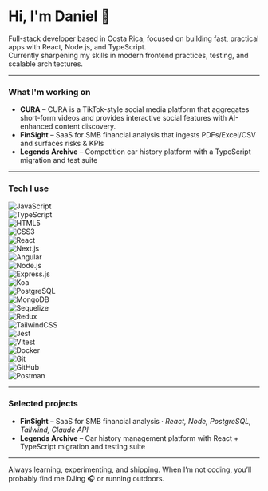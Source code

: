 # Hi, I'm Daniel 👋

Full-stack developer based in Costa Rica, focused on building fast, practical apps with React, Node.js, and TypeScript.  
Currently sharpening my skills in modern frontend practices, testing, and scalable architectures.  

---

### What I'm working on

- **CURA** – CURA is a TikTok-style social media platform that aggregates short-form videos and provides interactive social features with AI-enhanced content discovery.  
- **FinSight** – SaaS for SMB financial analysis that ingests PDFs/Excel/CSV and surfaces risks & KPIs  
- **Legends Archive** – Competition car history platform with a TypeScript migration and test suite  

---

### Tech I use

![JavaScript](https://img.shields.io/badge/-JavaScript-F7DF1E?logo=javascript&logoColor=000)  
![TypeScript](https://img.shields.io/badge/-TypeScript-3178C6?logo=typescript&logoColor=fff)  
![HTML5](https://img.shields.io/badge/-HTML5-E34F26?logo=html5&logoColor=fff)  
![CSS3](https://img.shields.io/badge/-CSS3-1572B6?logo=css3&logoColor=fff)  
![React](https://img.shields.io/badge/-React-61DAFB?logo=react&logoColor=000)  
![Next.js](https://img.shields.io/badge/-Next.js-000000?logo=nextdotjs&logoColor=fff)  
![Angular](https://img.shields.io/badge/-Angular-DD0031?logo=angular&logoColor=fff)  
![Node.js](https://img.shields.io/badge/-Node.js-339933?logo=nodedotjs&logoColor=fff)  
![Express.js](https://img.shields.io/badge/-Express.js-000000?logo=express&logoColor=fff)  
![Koa](https://img.shields.io/badge/-Koa-33333D?logo=koa&logoColor=fff)  
![PostgreSQL](https://img.shields.io/badge/-PostgreSQL-4169E1?logo=postgresql&logoColor=fff)  
![MongoDB](https://img.shields.io/badge/-MongoDB-47A248?logo=mongodb&logoColor=fff)  
![Sequelize](https://img.shields.io/badge/-Sequelize-52B0E7?logo=sequelize&logoColor=fff)  
![Redux](https://img.shields.io/badge/-Redux-764ABC?logo=redux&logoColor=fff)  
![TailwindCSS](https://img.shields.io/badge/-TailwindCSS-06B6D4?logo=tailwindcss&logoColor=fff)  
![Jest](https://img.shields.io/badge/-Jest-C21325?logo=jest&logoColor=fff)  
![Vitest](https://img.shields.io/badge/-Vitest-6E9F18?logo=vitest&logoColor=fff)  
![Docker](https://img.shields.io/badge/-Docker-2496ED?logo=docker&logoColor=fff)  
![Git](https://img.shields.io/badge/-Git-F05032?logo=git&logoColor=fff)  
![GitHub](https://img.shields.io/badge/-GitHub-181717?logo=github&logoColor=fff)  
![Postman](https://img.shields.io/badge/-Postman-FF6C37?logo=postman&logoColor=fff)  

---

### Selected projects

- **FinSight** – SaaS for SMB financial analysis · *React, Node, PostgreSQL, Tailwind, Claude API*  
- **Legends Archive** – Car history management platform with React + TypeScript migration and testing suite  

---

Always learning, experimenting, and shipping. When I’m not coding, you’ll probably find me DJing 🎧 or running outdoors.  


<!--
**Danielpachecou/DanielPachecou** is a ✨ _special_ ✨ repository because its `README.md` (this file) appears on your GitHub profile.

Here are some ideas to get you started:

- 🔭 I’m currently working on ...
- 🌱 I’m currently learning ...
- 👯 I’m looking to collaborate on ...
- 🤔 I’m looking for help with ...
- 💬 Ask me about ...
- 📫 How to reach me: ...
- 😄 Pronouns: ...
- ⚡ Fun fact: ...
-->
